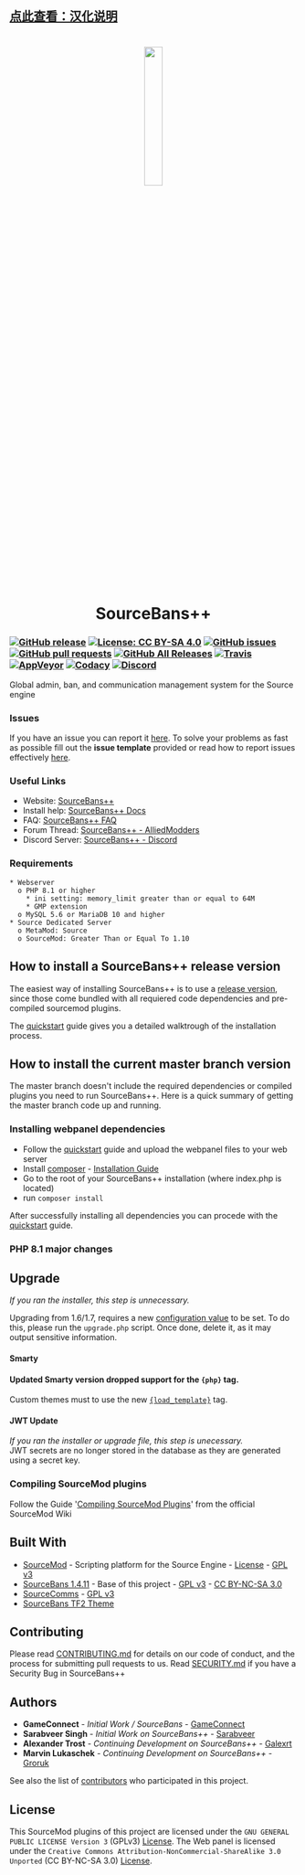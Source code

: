 ## [点此查看：汉化说明](./Chinesization.md)


<h1 align="center">
    <a href="https://sbpp.github.io"><img src="https://raw.githubusercontent.com/sbpp/sourcebans-pp/v1.x/.github/logo.png" height="25%" width="25%"/></a>
    <br/>
    SourceBans++
</h1>

### [![GitHub release](https://img.shields.io/github/release/sbpp/sourcebans-pp.svg?style=flat-square&logo=github&logoColor=white)](https://github.com/sbpp/sourcebans-pp/releases) [![License: CC BY-SA 4.0](https://img.shields.io/badge/License-CC_BY--SA_4.0-blue.svg)](https://github.com/sbpp/sourcebans-pp/blob/php81/LICENSE.md) [![GitHub issues](https://img.shields.io/github/issues/sbpp/sourcebans-pp.svg?style=flat-square&logo=github&logoColor=white)](https://github.com/sbpp/sourcebans-pp/issues) [![GitHub pull requests](https://img.shields.io/github/issues-pr/sbpp/sourcebans-pp.svg?style=flat-square&logo=github&logoColor=white)](https://github.com/sbpp/sourcebans-pp/pulls) [![GitHub All Releases](https://img.shields.io/github/downloads/sbpp/sourcebans-pp/total.svg?style=flat-square&logo=github&logoColor=white)](https://github.com/sbpp/sourcebans-pp/releases) [![Travis](https://img.shields.io/travis/sbpp/sourcebans-pp.svg?style=flat-square&logo=travis)](https://travis-ci.org/sbpp/sourcebans-pp) [![AppVeyor](https://img.shields.io/appveyor/ci/Sarabveer/sourcebans-pp.svg?style=flat-square&logo=appveyor)](https://ci.appveyor.com/project/Sarabveer/sourcebans-pp) [![Codacy](https://img.shields.io/codacy/grade/1fc9e40bde8e40dca8680e4b2d51256b.svg?style=flat-square)](https://www.codacy.com/app/sbpp/sourcebans-pp) [![Discord](https://img.shields.io/discord/298914017135689728.svg?style=flat-square&logo=discord&label=discord)](https://discord.gg/4Bhj6NU)


Global admin, ban, and communication management system for the Source engine

### Issues
If you have an issue you can report it [here](https://github.com/sbpp/sourcebans-pp/issues/new).
To solve your problems as fast as possible fill out the **issue template** provided
or read how to report issues effectively [here](https://coenjacobs.me/2013/12/06/effective-bug-reports-on-github/).

### Useful Links

* Website: [SourceBans++](https://sbpp.github.io/)
* Install help: [SourceBans++ Docs](https://sbpp.github.io/docs/)
* FAQ: [SourceBans++ FAQ](https://sbpp.github.io/faq/)
* Forum Thread: [SourceBans++ - AlliedModders](https://forums.alliedmods.net/showthread.php?p=2303384)
* Discord Server: [SourceBans++ - Discord](https://discord.gg/4Bhj6NU)

### Requirements

```
* Webserver
  o PHP 8.1 or higher
    * ini setting: memory_limit greater than or equal to 64M
    * GMP extension
  o MySQL 5.6 or MariaDB 10 and higher
* Source Dedicated Server
  o MetaMod: Source
  o SourceMod: Greater Than or Equal To 1.10
```

## How to install a SourceBans++ release version

The easiest way of installing SourceBans++ is to use a [release version](https://github.com/sbpp/sourcebans-pp/releases), since
those come bundled with all requiered code dependencies and pre-compiled sourcemod plugins.

The [quickstart](https://sbpp.github.io/docs/quickstart/) guide gives you a detailed walktrough of the installation process.

## How to install the current master branch version

The master branch doesn't include the required dependencies or compiled plugins you need to run SourceBans++.
Here is a quick summary of getting the master branch code up and running.

### Installing webpanel dependencies
- Follow the [quickstart](https://sbpp.github.io/docs/quickstart/) guide and upload the webpanel files to your web server
- Install [composer](https://getcomposer.org/) - [Installation Guide](https://getcomposer.org/doc/00-intro.md#installation-linux-unix-macos)
- Go to the root of your SourceBans++ installation (where index.php is located)
- run ```composer install```

After successfully installing all dependencies you can procede with the [quickstart](https://sbpp.github.io/docs/quickstart/) guide.

### PHP 8.1 major changes
## Upgrade
*If you ran the installer, this step is unnecessary.*

Upgrading from 1.6/1.7, requires a new [configuration value](/blob/php81/web/config.php.template#L43) to be set. To do this, please run the `upgrade.php` script.
Once done, delete it, as it may output sensitive information.

#### Smarty
#### Updated Smarty version dropped support for the `{php}` tag.
Custom themes must to use the new [`{load_template}`](https://github.com/sbpp/sourcebans-pp/blob/php81/web/includes/SmartyCustomFunctions.php#L54) tag.

#### JWT Update
*If you ran the installer or upgrade file, this step is unecessary.* \
JWT secrets are no longer stored in the database as they are generated using a secret key.


### Compiling SourceMod plugins
Follow the Guide '[Compiling SourceMod Plugins](https://wiki.alliedmods.net/Compiling_SourceMod_Plugins)' from the official SourceMod Wiki

## Built With

* [SourceMod](http://www.sourcemod.net/) - Scripting platform for the Source Engine - [License](https://raw.githubusercontent.com/sbpp/sourcebans-pp/v1.x/.github/SOURCEMOD-LICENSE.txt) - [GPL v3](https://raw.githubusercontent.com/sbpp/sourcebans-pp/v1.x/.github/GPLv3)
* [SourceBans 1.4.11](https://github.com/GameConnect/sourcebansv1) - Base of this project - [GPL v3](https://raw.githubusercontent.com/sbpp/sourcebans-pp/v1.x/.github/GPLv3) - [CC BY-NC-SA 3.0](https://github.com/sbpp/sourcebans-pp/blob/v1.x/LICENSE)
* [SourceComms](https://github.com/d-ai/SourceComms) - [GPL v3](https://raw.githubusercontent.com/sbpp/sourcebans-pp/v1.x/.github/GPLv3)
* [SourceBans TF2 Theme](https://forums.alliedmods.net/showthread.php?t=252533)

## Contributing

Please read [CONTRIBUTING.md](https://github.com/sbpp/sourcebans-pp/blob/v1.x/CONTRIBUTING.md) for details on our code of conduct, and the process for submitting pull requests to us. Read [SECURITY.md](https://github.com/sbpp/sourcebans-pp/blob/v1.x/SECURITY.md) if you have a Security Bug in SourceBans++

## Authors

* **GameConnect** - *Initial Work / SourceBans* - [GameConnect](https://www.gameconnect.net/)
* **Sarabveer Singh** - *Initial Work on SourceBans++* - [Sarabveer](https://github.com/Sarabveer)
* **Alexander Trost** - *Continuing Development on SourceBans++* - [Galexrt](https://github.com/galexrt)
* **Marvin Lukaschek** - *Continuing Development on SourceBans++* - [Groruk](https://github.com/groruk)

See also the list of [contributors](https://github.com/sbpp/sourcebans-pp/graphs/contributors) who participated in this project.

## License

This SourceMod plugins of this project are licensed under the `GNU GENERAL PUBLIC LICENSE Version 3` (GPLv3) [License](https://raw.githubusercontent.com/sbpp/sourcebans-pp/v1.x/.github/GPLv3).
The Web panel is licensed under the `Creative Commons Attribution-NonCommercial-ShareAlike 3.0 Unported` (CC BY-NC-SA 3.0) [License](https://github.com/sbpp/sourcebans-pp/blob/v1.x/LICENSE).
